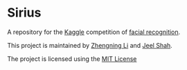 # Sirius

A repository for the [Kaggle](kaggle.com) competition of [facial recognition](https://www.kaggle.com/c/facial-keypoints-detection).

This project is maintained by [Zhengning Li](https://github.com/li354886/) and
[Jeel Shah](https://github.com/jeel-shah).

The project is licensed using the [MIT License](https://github.com/Jeel-Shah/sirius/blob/master/LICENSE.txt) 
